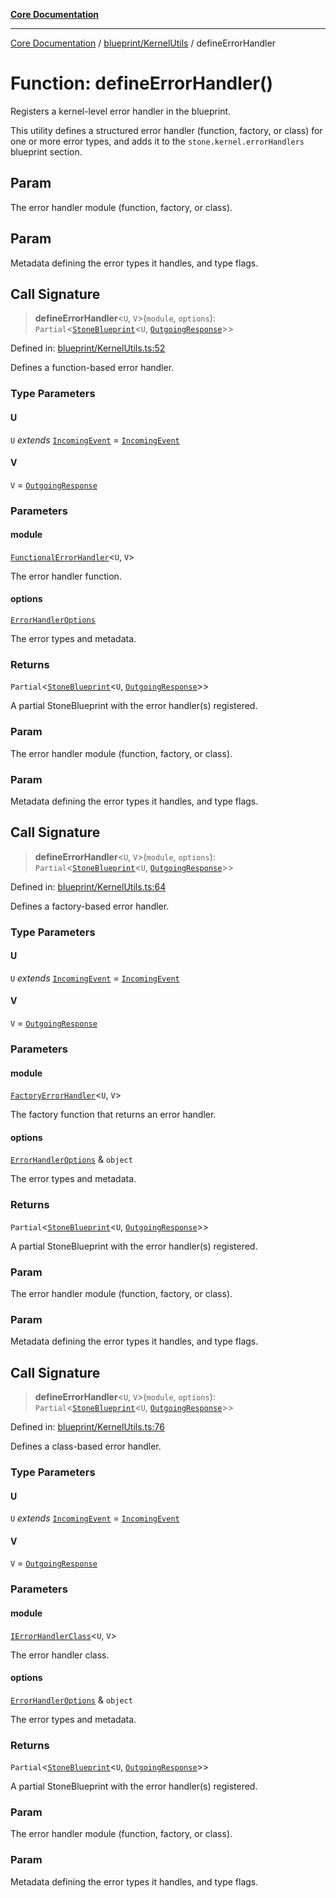 [**Core Documentation**](../../../README.md)

***

[Core Documentation](../../../README.md) / [blueprint/KernelUtils](../README.md) / defineErrorHandler

# Function: defineErrorHandler()

Registers a kernel-level error handler in the blueprint.

This utility defines a structured error handler (function, factory, or class) for one or more error types,
and adds it to the `stone.kernel.errorHandlers` blueprint section.

## Param

The error handler module (function, factory, or class).

## Param

Metadata defining the error types it handles, and type flags.

## Call Signature

> **defineErrorHandler**\<`U`, `V`\>(`module`, `options`): `Partial`\<[`StoneBlueprint`](../../../options/StoneBlueprint/interfaces/StoneBlueprint.md)\<`U`, [`OutgoingResponse`](../../../events/OutgoingResponse/classes/OutgoingResponse.md)\>\>

Defined in: [blueprint/KernelUtils.ts:52](https://github.com/stonemjs/core/blob/e2fddc9518734748c09a72d4b4064dd1d4c1288c/src/blueprint/KernelUtils.ts#L52)

Defines a function-based error handler.

### Type Parameters

#### U

`U` *extends* [`IncomingEvent`](../../../events/IncomingEvent/classes/IncomingEvent.md) = [`IncomingEvent`](../../../events/IncomingEvent/classes/IncomingEvent.md)

#### V

`V` = [`OutgoingResponse`](../../../events/OutgoingResponse/classes/OutgoingResponse.md)

### Parameters

#### module

[`FunctionalErrorHandler`](../../../declarations/type-aliases/FunctionalErrorHandler.md)\<`U`, `V`\>

The error handler function.

#### options

[`ErrorHandlerOptions`](../../../declarations/interfaces/ErrorHandlerOptions.md)

The error types and metadata.

### Returns

`Partial`\<[`StoneBlueprint`](../../../options/StoneBlueprint/interfaces/StoneBlueprint.md)\<`U`, [`OutgoingResponse`](../../../events/OutgoingResponse/classes/OutgoingResponse.md)\>\>

A partial StoneBlueprint with the error handler(s) registered.

### Param

The error handler module (function, factory, or class).

### Param

Metadata defining the error types it handles, and type flags.

## Call Signature

> **defineErrorHandler**\<`U`, `V`\>(`module`, `options`): `Partial`\<[`StoneBlueprint`](../../../options/StoneBlueprint/interfaces/StoneBlueprint.md)\<`U`, [`OutgoingResponse`](../../../events/OutgoingResponse/classes/OutgoingResponse.md)\>\>

Defined in: [blueprint/KernelUtils.ts:64](https://github.com/stonemjs/core/blob/e2fddc9518734748c09a72d4b4064dd1d4c1288c/src/blueprint/KernelUtils.ts#L64)

Defines a factory-based error handler.

### Type Parameters

#### U

`U` *extends* [`IncomingEvent`](../../../events/IncomingEvent/classes/IncomingEvent.md) = [`IncomingEvent`](../../../events/IncomingEvent/classes/IncomingEvent.md)

#### V

`V` = [`OutgoingResponse`](../../../events/OutgoingResponse/classes/OutgoingResponse.md)

### Parameters

#### module

[`FactoryErrorHandler`](../../../declarations/type-aliases/FactoryErrorHandler.md)\<`U`, `V`\>

The factory function that returns an error handler.

#### options

[`ErrorHandlerOptions`](../../../declarations/interfaces/ErrorHandlerOptions.md) & `object`

The error types and metadata.

### Returns

`Partial`\<[`StoneBlueprint`](../../../options/StoneBlueprint/interfaces/StoneBlueprint.md)\<`U`, [`OutgoingResponse`](../../../events/OutgoingResponse/classes/OutgoingResponse.md)\>\>

A partial StoneBlueprint with the error handler(s) registered.

### Param

The error handler module (function, factory, or class).

### Param

Metadata defining the error types it handles, and type flags.

## Call Signature

> **defineErrorHandler**\<`U`, `V`\>(`module`, `options`): `Partial`\<[`StoneBlueprint`](../../../options/StoneBlueprint/interfaces/StoneBlueprint.md)\<`U`, [`OutgoingResponse`](../../../events/OutgoingResponse/classes/OutgoingResponse.md)\>\>

Defined in: [blueprint/KernelUtils.ts:76](https://github.com/stonemjs/core/blob/e2fddc9518734748c09a72d4b4064dd1d4c1288c/src/blueprint/KernelUtils.ts#L76)

Defines a class-based error handler.

### Type Parameters

#### U

`U` *extends* [`IncomingEvent`](../../../events/IncomingEvent/classes/IncomingEvent.md) = [`IncomingEvent`](../../../events/IncomingEvent/classes/IncomingEvent.md)

#### V

`V` = [`OutgoingResponse`](../../../events/OutgoingResponse/classes/OutgoingResponse.md)

### Parameters

#### module

[`IErrorHandlerClass`](../../../declarations/type-aliases/IErrorHandlerClass.md)\<`U`, `V`\>

The error handler class.

#### options

[`ErrorHandlerOptions`](../../../declarations/interfaces/ErrorHandlerOptions.md) & `object`

The error types and metadata.

### Returns

`Partial`\<[`StoneBlueprint`](../../../options/StoneBlueprint/interfaces/StoneBlueprint.md)\<`U`, [`OutgoingResponse`](../../../events/OutgoingResponse/classes/OutgoingResponse.md)\>\>

A partial StoneBlueprint with the error handler(s) registered.

### Param

The error handler module (function, factory, or class).

### Param

Metadata defining the error types it handles, and type flags.
